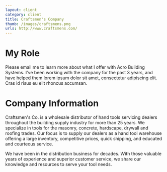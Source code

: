 ```yaml
---
layout: client
category: client
title: Craftsmen's Company
thumb: /images/craftsmens.png
urls: http://www.craftsmens.com/
---
```


# My Role

Please email me to learn more about what I offer with Acro Building Systems. I’ve been working with the company for the past 3 years, and have helped them lorem ipsum dolor sit amet, consectetur adipiscing elit. Cras id risus eu elit rhoncus accumsan.

# Company Information

Craftsmen's Co. is a wholesale distributor of hand tools servicing dealers throughout the building supply industry for  more than 25 years. We specialize in tools for the masonry, concrete, hardscape, drywall and roofing trades. Our focus is to supply our dealers as a hand tool warehouse offering a large inventory, competitive prices, quick shipping, and educated and courteous service.

We have been in the distribution business for decades. With those valuable years of experience and superior customer service, we share our knowledge and resources to serve your tool needs.
